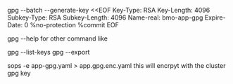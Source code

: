gpg --batch --generate-key <<EOF
Key-Type: RSA
Key-Length: 4096
Subkey-Type: RSA
Subkey-Length: 4096
Name-real: bmo-app-gpg
Expire-Date: 0
%no-protection
%commit
EOF

gpg --help for other command like

gpg --list-keys
gpg --export


sops -e app-gpg.yaml > app.gpg.enc.yaml
this will encrpyt with the cluster gpg key